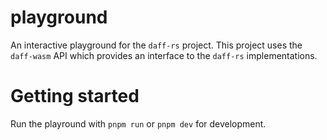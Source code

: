 # playground

An interactive playground for the `daff-rs` project. This project uses the `daff-wasm` API which provides an interface to the `daff-rs` implementations.

# Getting started

Run the playround with `pnpm run` or `pnpm dev` for development.
